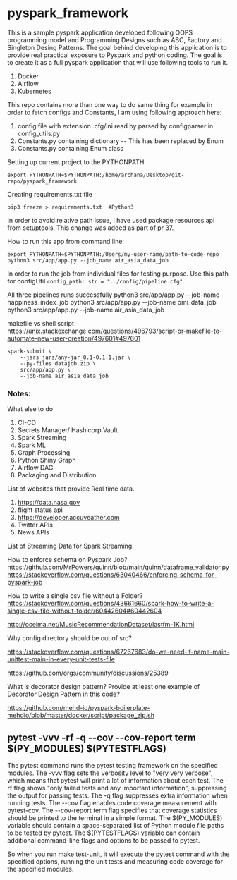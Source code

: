 # pyspark_framework

This is a sample pyspark application developed following OOPS programming model and Programming Designs such as ABC, Factory and Singleton Desing Patterns. 
The goal behind developing this application is to provide real practical exposure to Pyspark and python coding. The goal is to create it as a full pyspark application that will use following tools to run it. 
1. Docker
2. Airflow
3. Kubernetes


This repo contains more than one way to do same thing for example in order to fetch configs and Constants, 
I am using following approach here:
1. config file with extension .cfg/ini read by parsed by configparser in config_utils.py 
2. Constants.py containing dictionary --  This has been replaced by Enum 
3. Constants.py containing Enum class


Setting up current project to the PYTHONPATH
```commandline
export PYTHONPATH=$PYTHONPATH:/home/archana/Desktop/git-repo/pyspark_framework
```

Creating requirements.txt file

```commandline
pip3 freeze > requirements.txt  #Python3
```

In order to avoid relative path issue, I have used package resources api from setuptools. 
This change was added as part of pr 37. 

How to run this app from command line:

```
export PYTHONPATH=$PYTHONPATH:/Users/my-user-name/path-to-code-repo
python3 src/app/app.py --job_name air_asia_data_job
```

In order to run the job from individual files for testing purpose. Use this path for configUtil
`config_path: str = "../config/pipeline.cfg"`

All three pipelines runs successfully
python3 src/app/app.py --job-name happiness_index_job
python3 src/app/app.py --job-name bmi_data_job
python3 src/app/app.py --job-name air_asia_data_job


makefile vs shell script
https://unix.stackexchange.com/questions/496793/script-or-makefile-to-automate-new-user-creation/497601#497601


```	
spark-submit \
	--jars jars/any-jar_0.1-0.1.1.jar \
	--py-files datajob.zip \
	src/app/app.py \
	--job-name air_asia_data_job
```

### Notes:

What else to do 
1. CI-CD
2. Secrets Manager/ Hashicorp Vault
3. Spark Streaming
4. Spark ML
5. Graph Processing
6. Python Shiny Graph
7. Airflow DAG
8. Packaging and Distribution


List of websites that provide Real time data.
1. https://data.nasa.gov
2. flight status api
3. https://developer.accuveather.com
4. Twitter APIs
5. News APIs

List of Streaming Data for Spark Streaming. 


How to enforce schema on Pyspark Job?
https://github.com/MrPowers/quinn/blob/main/quinn/dataframe_validator.py
https://stackoverflow.com/questions/63040466/enforcing-schema-for-pyspark-job


How to write a single csv file without a Folder?
https://stackoverflow.com/questions/43661660/spark-how-to-write-a-single-csv-file-without-folder/60442604#60442604


http://ocelma.net/MusicRecommendationDataset/lastfm-1K.html

Why config directory should be out of src?


https://stackoverflow.com/questions/67267683/do-we-need-if-name-main-unittest-main-in-every-unit-tests-file


https://github.com/orgs/community/discussions/25389


What is decorator design pattern? Provide at least one example of Decorator Design Pattern in this code?


https://github.com/mehd-io/pyspark-boilerplate-mehdio/blob/master/docker/script/package_zip.sh



## pytest -vvv -rf -q --cov --cov-report term $(PY_MODULES) $(PYTESTFLAGS)
The pytest command runs the pytest testing framework on the specified modules.
The -vvv flag sets the verbosity level to "very very verbose", which means that pytest will print a lot of information about each test.
The -rf flag shows "only failed tests and any important information", suppressing the output for passing tests.
The -q flag suppresses extra information when running tests.
The --cov flag enables code coverage measurement with pytest-cov.
The --cov-report term flag specifies that coverage statistics should be printed to the terminal in a simple format.
The $(PY_MODULES) variable should contain a space-separated list of Python module file paths to be tested by pytest.
The $(PYTESTFLAGS) variable can contain additional command-line flags and options to be passed to pytest.

So when you run make test-unit, it will execute the pytest command with the specified options, running the unit tests and measuring code coverage for the specified modules.